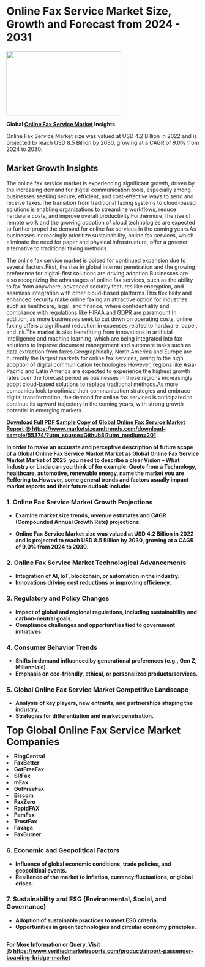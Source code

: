 <H1>Online Fax Service Market Size, Growth and Forecast from 2024 - 2031</H1><img class="aligncenter size-medium wp-image-584254" src="https://thirdeyenews.in/wp-content/uploads/2024/09/Global-Market-Research-300x168.jpeg" alt="" width="300" height="168" /><p><strong>Global&nbsp;<a href="https://www.marketsizeandtrends.com/download-sample/55374/?utm_source=Github8j?utm_medium=201">Online Fax Service Market</a> Insights</strong></p><p>Online Fax Service Market size was valued at USD 4.2 Billion in 2022 and is projected to reach USD 8.5 Billion by 2030, growing at a CAGR of 9.0% from 2024 to 2030.</p><p><h2>Market Growth Insights</h2> <p>The online fax service market is experiencing significant growth, driven by the increasing demand for digital communication tools, especially among businesses seeking secure, efficient, and cost-effective ways to send and receive faxes.The transition from traditional faxing systems to cloud-based solutions is enabling organizations to streamline workflows, reduce hardware costs, and improve overall productivity.Furthermore, the rise of remote work and the growing adoption of cloud technologies are expected to further propel the demand for online fax services in the coming years.As businesses increasingly prioritize sustainability, online fax services, which eliminate the need for paper and physical infrastructure, offer a greener alternative to traditional faxing methods.</p> <p><strong><a href="#"></a></strong></p> <p>The online fax service market is poised for continued expansion due to several factors.First, the rise in global internet penetration and the growing preference for digital-first solutions are driving adoption.Businesses are also recognizing the advantages of online fax services, such as the ability to fax from anywhere, advanced security features like encryption, and seamless integration with other cloud-based platforms.This flexibility and enhanced security make online faxing an attractive option for industries such as healthcare, legal, and finance, where confidentiality and compliance with regulations like HIPAA and GDPR are paramount.In addition, as more businesses seek to cut down on operating costs, online faxing offers a significant reduction in expenses related to hardware, paper, and ink.The market is also benefitting from innovations in artificial intelligence and machine learning, which are being integrated into fax solutions to improve document management and automate tasks such as data extraction from faxes.Geographically, North America and Europe are currently the largest markets for online fax services, owing to the high adoption of digital communication technologies.However, regions like Asia-Pacific and Latin America are expected to experience the highest growth rates over the forecast period as businesses in these regions increasingly adopt cloud-based solutions to replace traditional methods.As more companies look to optimize their communication strategies and embrace digital transformation, the demand for online fax services is anticipated to continue its upward trajectory in the coming years, with strong growth potential in emerging markets.</p> <p><strong><a href="#"></p><p><span class=""><strong>Download Full PDF Sample Copy of Global Online Fax Service Market Report</strong> @ <a href="https://www.marketsizeandtrends.com/download-sample/55374/?utm_source=Github8j?utm_medium=201" target="_blank">https://www.marketsizeandtrends.com/download-sample/55374/?utm_source=Github8j?utm_medium=201</a></span></p><p>In order to make an accurate and perceptive description of future scope of a Global&nbsp;Online Fax Service Market Market as Global&nbsp;Online Fax Service Market Market of 2025, you need to describe a clear Vision &ndash; What Industry or Linda can you think of for example: Quote from a Technology, healthcare, automotive, renewable energy, name the market you are Reffering to.However, some general trends and factors usually impact market reports and their future outlook include:</p><h3>1.&nbsp;<strong>Online Fax Service Market Growth Projections</strong></h3><ul><li>Examine market size trends, revenue estimates and CAGR (Compounded Annual Growth Rate) projections.</li><li><p>Online Fax Service Market size was valued at USD 4.2 Billion in 2022 and is projected to reach USD 8.5 Billion by 2030, growing at a CAGR of 9.0% from 2024 to 2030.</p></li></ul><h3>2.&nbsp;<strong>Online Fax Service Market Technological Advancements</strong></h3><ul><li>Integration of AI, IoT, blockchain, or automation in the industry.</li><li>Innovations driving cost reductions or improving efficiency.</li></ul><h3>3.&nbsp;<strong>Regulatory and Policy Changes</strong></h3><ul><li>Impact of global and regional regulations, including sustainability and carbon-neutral goals.</li><li>Compliance challenges and opportunities tied to government initiatives.</li></ul><h3>4.&nbsp;<strong>Consumer Behavior Trends</strong></h3><ul><li>Shifts in demand influenced by generational preferences (e.g., Gen Z, Millennials).</li><li>Emphasis on eco-friendly, ethical, or personalized products/services.</li></ul><h3>5.&nbsp;<strong>Global Online Fax Service Market Competitive Landscape</strong></h3><ul><li>Analysis of key players, new entrants, and partnerships shaping the industry.</li><li>Strategies for differentiation and market penetration.</li></ul><p data-pm-slice="1 1 []"><span style="color: inherit; font-family: inherit; font-size: 25px;">Top Global Online Fax Service Market Companies</span></p><div class="" data-test-id=""><p><li>RingCentral</li><li> FaxBetter</li><li> GotFreeFax</li><li> SRFax</li><li> mFax</li><li> GotFreeFax</li><li> Biscom</li><li> FaxZero</li><li> RapidFAX</li><li> PamFax</li><li> TrustFax</li><li> Faxage</li><li> FaxBurner</li></p></div><h3>6.&nbsp;<strong>Economic and Geopolitical Factors</strong></h3><ul><li>Influence of global economic conditions, trade policies, and geopolitical events.</li><li>Resilience of the market to inflation, currency fluctuations, or global crises.</li></ul><h3>7.&nbsp;<strong>Sustainability and ESG (Environmental, Social, and Governance)</strong></h3><ul><li>Adoption of sustainable practices to meet ESG criteria.</li><li>Opportunities in green technologies and circular economy principles.</li></ul><h2><strong style="font-size: 14px;">For More Information or Query, Visit @&nbsp;</strong><a style="background-color: #ffffff; font-size: 14px;" href="https://www.marketsizeandtrends.com/report/online-fax-service-market/" target="_blank">https://www.verifiedmarketreports.com/product/airport-passenger-boarding-bridge-market</a></h2>
